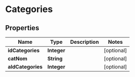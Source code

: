 

# Categories


## Properties

| Name | Type | Description | Notes |
|------------ | ------------- | ------------- | -------------|
|**idCategories** | **Integer** |  |  [optional] |
|**catNom** | **String** |  |  [optional] |
|**aIdCategories** | **Integer** |  |  [optional] |



